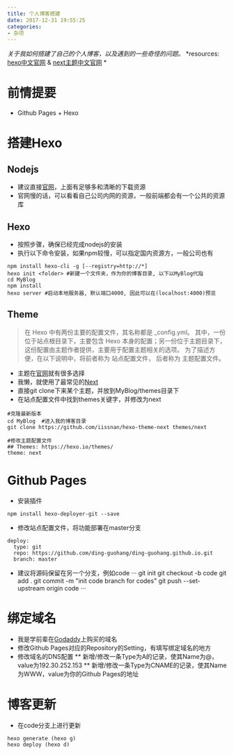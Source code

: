 ```yaml
---
title: 个人博客搭建
date: 2017-12-31 19:55:25
categories:
- 杂项
---
```


*关于我如何搭建了自己的个人博客，以及遇到的一些奇怪的问题。*
*resources: [hexo中文官网](https://hexo.io/zh-cn/) & [next主题中文官网](http://theme-next.iissnan.com/getting-started.html) *
<!--more-->

# 前情提要

* Github Pages + Hexo

# 搭建Hexo

## Nodejs
* 建议直接[官网](https://nodejs.org/zh-cn/)，上面有足够多和清晰的下载资源
* 官网慢的话，可以看看自己公司内网的资源，一般前端都会有一个公共的资源库

## Hexo
* 按照步骤，确保已经完成nodejs的安装
* 执行以下命令安装，如果npm较慢，可以指定国内资源方，一般公司也有
```
npm install hexo-cli -g [--registry=http://*]
hexo init <folder> #新建一个文件夹，作为你的博客目录, 以下以MyBlog代指
cd MyBlog
npm install
hexo server #启动本地服务器, 默认端口4000, 因此可以在(localhost:4000)预览
```

## Theme
>在 Hexo 中有两份主要的配置文件，其名称都是 _config.yml。 其中，一份位于站点根目录下，主要包含 Hexo 本身的配置；另一份位于主题目录下，这份配置由主题作者提供，主要用于配置主题相关的选项。
>为了描述方便，在以下说明中，将前者称为 站点配置文件， 后者称为 主题配置文件。

* 主题在[官网](https://hexo.io/themes/)就有很多选择
* 我懒，就使用了最常见的[Next](http://theme-next.iissnan.com/)
* 直接git clone下来某个主题，并放到MyBlog/themes目录下
* 在站点配置文件中找到themes关键字，并修改为next
```
#克隆最新版本
cd MyBlog  #进入我的博客目录
git clone https://github.com/iissnan/hexo-theme-next themes/next

#修改主题配置文件
## Themes: https://hexo.io/themes/
theme: next
```

# Github Pages

* 安装插件
```
npm install hexo-deployer-git --save
```

* 修改站点配置文件，将功能部署在master分支
```
deploy:
  type: git
  repo: https://github.com/ding-guohang/ding-guohang.github.io.git
  branch: master
```

* 建议将源码保留在另一个分支，例如code
···
git init
git checkout -b code
git add .
git commit -m "init code branch for codes"
git push --set-upstream origin code
···


# 绑定域名

* 我是学前辈在[Godaddy](https://www.godaddy.com/)上购买的域名
* 修改Github Pages对应的Repository的Setting，有填写绑定域名的地方
* 修改域名的DNS配置
** 新增/修改一条Type为A的记录，使其Name为@，value为192.30.252.153
** 新增/修改一条Type为CNAME的记录，使其Name为WWW，value为你的Github Pages的地址


# 博客更新

* 在code分支上进行更新
```
hexo generate (hexo g) 
hexo deploy (hexo d)
```
